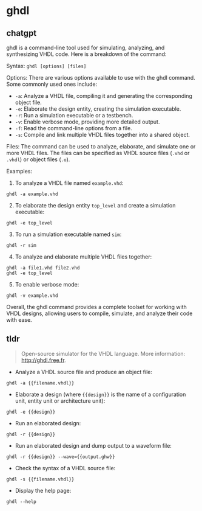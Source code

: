 # ghdl 
## chatgpt 
ghdl is a command-line tool used for simulating, analyzing, and synthesizing VHDL code. Here is a breakdown of the command:

Syntax: `ghdl [options] [files]`

Options: There are various options available to use with the ghdl command. Some commonly used ones include:

- `-a`: Analyze a VHDL file, compiling it and generating the corresponding object file.
- `-e`: Elaborate the design entity, creating the simulation executable.
- `-r`: Run a simulation executable or a testbench.
- `-v`: Enable verbose mode, providing more detailed output.
- `-f`: Read the command-line options from a file.
- `-s`: Compile and link multiple VHDL files together into a shared object.

Files: The command can be used to analyze, elaborate, and simulate one or more VHDL files. The files can be specified as VHDL source files (`.vhd` or `.vhdl`) or object files (`.o`).

Examples:

1. To analyze a VHDL file named `example.vhd`:

```
ghdl -a example.vhd
```

2. To elaborate the design entity `top_level` and create a simulation executable:

```
ghdl -e top_level
```

3. To run a simulation executable named `sim`:

```
ghdl -r sim
```

4. To analyze and elaborate multiple VHDL files together:

```
ghdl -a file1.vhd file2.vhd
ghdl -e top_level
```

5. To enable verbose mode:

```
ghdl -v example.vhd
```

Overall, the ghdl command provides a complete toolset for working with VHDL designs, allowing users to compile, simulate, and analyze their code with ease. 

## tldr 
 
> Open-source simulator for the VHDL language.
> More information: <http://ghdl.free.fr>.

- Analyze a VHDL source file and produce an object file:

`ghdl -a {{filename.vhdl}}`

- Elaborate a design (where `{{design}}` is the name of a configuration unit, entity unit or architecture unit):

`ghdl -e {{design}}`

- Run an elaborated design:

`ghdl -r {{design}}`

- Run an elaborated design and dump output to a waveform file:

`ghdl -r {{design}} --wave={{output.ghw}}`

- Check the syntax of a VHDL source file:

`ghdl -s {{filename.vhdl}}`

- Display the help page:

`ghdl --help`
